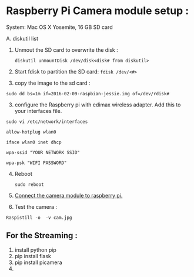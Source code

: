 # Raspberry Pi Camera module setup : 

System: Mac OS X Yosemite, 16 GB SD card 

A. diskutil list 

1. Unmout the SD card to overwrite the disk : 
 
   `diskutil unmountDisk /dev/disk<disk# from diskutil>`

2. Start fdisk to partition the SD card: 
   `fdisk /dev/<#>`

2. copy the image to the sd card :

  `sudo dd bs=1m if=2016-02-09-raspbian-jessie.img of=/dev/rdisk#`

3. configure the Raspberry pi with edimax wireless adapter. Add this to your interfaces file.

  `sudo vi /etc/network/interfaces`
  
   `allow-hotplug wlan0 `
   
   `iface wlan0 inet dhcp`
   
   `wpa-ssid "YOUR NETWORK SSID"`
   
   `wpa-psk "WIFI PASSWORD"`
   
4. Reboot

    `sudo reboot`

5. [Connect the camera module to raspberry pi.](https://www.youtube.com/watch?v=DosQ0V39WAA)
6. Test the camera : 

  `Raspistill -o  -v cam.jpg`

## For the Streaming : 

1. install python pip 
2. pip install flask 
3. pip install picamera 
4. 


